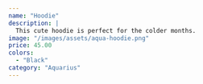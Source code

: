 ```yaml
---
name: "Hoodie"
description: |
  This cute hoodie is perfect for the colder months.
image: "/images/assets/aqua-hoodie.png"
price: 45.00
colors:
  - "Black"
category: "Aquarius"
---
```

